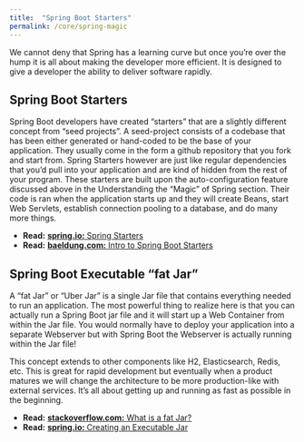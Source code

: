 ```yaml
---
title:  "Spring Boot Starters"
permalink: /core/spring-magic
---
```


We cannot deny that Spring has a learning curve but once you’re over the hump it is all about making the developer more efficient. It is designed to give a developer the ability to deliver software rapidly. 

## Spring Boot Starters
Spring Boot developers have created “starters” that are a slightly different concept from “seed projects”. A seed-project consists of a codebase that has been either generated or hand-coded to be the base of your application. They usually come in the form a github repository that you fork and start from. Spring Starters however are just like regular dependencies that you’d pull into your application and are kind of hidden from the rest of your program. These starters are built upon the auto-configuration feature discussed above in the Understanding the “Magic” of Spring section. Their code is ran when the application starts up and they will create Beans, start Web Servlets, establish connection pooling to a database, and do many more things. 

* **Read:** [**spring.io:** Spring Starters](https://docs.spring.io/spring-boot/docs/current-SNAPSHOT/reference/htmlsingle/#using-boot-starter)
* **Read:** [**baeldung.com:** Intro to Spring Boot Starters](http://www.baeldung.com/spring-boot-starters)

## Spring Boot Executable “fat Jar”
A “fat Jar” or “Uber Jar” is a single Jar file that contains everything needed to run an application. The most powerful thing to realize here is that you can actually run a Spring Boot jar file and it will start up a Web Container from within the Jar file. You would normally have to deploy your application into a separate Webserver but with Spring Boot the Webserver is actually running within the Jar file!

This concept extends to other components like H2, Elasticsearch, Redis, etc. This is great for rapid development but eventually when a product matures we will change the architecture to be more production-like with external services. It’s all about getting up and running as fast as possible in the beginning. 

* **Read:** [**stackoverflow.com:** What is a fat Jar?](https://stackoverflow.com/questions/19150811/what-is-a-fat-jar)
* **Read:** [**spring.io:** Creating an Executable Jar](https://docs.spring.io/spring-boot/docs/current/reference/htmlsingle/#getting-started-first-application-executable-jar)
